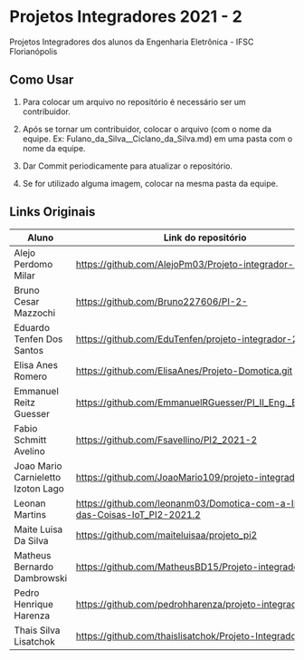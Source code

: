 # Projetos Integradores 2021 - 2

Projetos Integradores dos alunos da Engenharia Eletrônica - IFSC Florianópolis

## Como Usar

1. Para colocar um arquivo no repositório é necessário ser um contribuidor.

2. Após se tornar um contribuidor, colocar o arquivo (com o nome da equipe. Ex: Fulano_da_Silva__Ciclano_da_Silva.md) em uma pasta com o nome da equipe.

3. Dar Commit periodicamente para atualizar o repositório.

4. Se for utilizado alguma imagem, colocar na mesma pasta da equipe.


## Links Originais

| Aluno              | Link do repositório                                                                      |
|-----------------------------------|---------------------------------------------------------------------------|
| Alejo Perdomo Milar        | https://github.com/AlejoPm03/Projeto-integrador-2/                                    |
| Bruno Cesar Mazzochi       | https://github.com/Bruno227606/PI-2-                 |
| Eduardo Tenfen Dos Santos  | https://github.com/EduTenfen/projeto-integrador-2 |
| Elisa Anes Romero          | https://github.com/ElisaAnes/Projeto-Domotica.git                                       |
| Emmanuel Reitz Guesser     | https://github.com/EmmanuelRGuesser/PI_II_Eng._Eletronica                                       |
| Fabio Schmitt Avelino      | https://github.com/Fsavellino/PI2_2021-2                             |
| Joao Mario Carnieletto Izoton Lago  | https://github.com/JoaoMario109/projeto-integrador-2                      |
| Leonan Martins                      | https://github.com/leonanm03/Domotica-com-a-Internet-das-Coisas-IoT_PI2-2021.2                                           |
| Maite Luisa Da Silva                | https://github.com/maiteluisaa/projeto_pi2                   |
| Matheus Bernardo Dambrowski         | https://github.com/MatheusBD15/Projeto-integrador-2                                |
| Pedro Henrique Harenza              | https://github.com/pedrohharenza/projeto-integrador-II                                           |
| Thais Silva Lisatchok               | https://github.com/thaislisatchok/Projeto-Integrador-II/                   |

